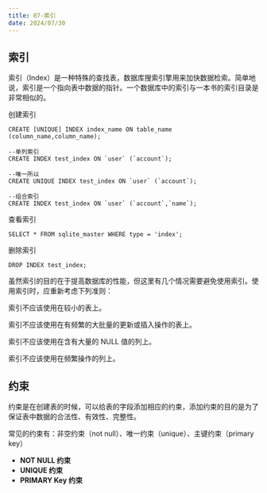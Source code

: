 ```yaml
---
title: 07-索引
date: 2024/07/30
---
```




## 索引

索引（Index）是一种特殊的查找表，数据库搜索引擎用来加快数据检索。简单地说，索引是一个指向表中数据的指针。一个数据库中的索引与一本书的索引目录是非常相似的。

 

创建索引

```mysql
CREATE [UNIQUE] INDEX index_name ON table_name (column_name,column_name);

--单列索引
CREATE INDEX test_index ON `user` (`account`);

--唯一所以
CREATE UNIQUE INDEX test_index ON `user` (`account`);

--组合索引
CREATE INDEX test_index ON `user` (`account`,`name`);

```



查看索引

```mysql
SELECT * FROM sqlite_master WHERE type = 'index';
```



删除索引

```mysql
DROP INDEX test_index;
```



虽然索引的目的在于提高数据库的性能，但这里有几个情况需要避免使用索引。使用索引时，应重新考虑下列准则：

索引不应该使用在较小的表上。

索引不应该使用在有频繁的大批量的更新或插入操作的表上。

索引不应该使用在含有大量的 NULL 值的列上。

索引不应该使用在频繁操作的列上。



## 约束

约束是在创建表的时候，可以给表的字段添加相应的约束，添加约束的目的是为了保证表中数据的合法性、有效性、完整性。

常见的约束有：非空约束（not null）、唯一约束（unique）、主键约束（primary key）

- **NOT NULL 约束**
- **UNIQUE 约束**
- **PRIMARY Key 约束**

 